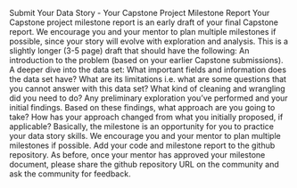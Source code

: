 Submit Your Data Story - Your Capstone Project Milestone Report
Your Capstone project milestone report is an early draft of your final Capstone report. We encourage you and your mentor to plan multiple milestones if possible, since your story will evolve with exploration and analysis. This is a slightly longer (3-5 page) draft that should have the following:
An introduction to the problem (based on your earlier Capstone submissions).
A deeper dive into the data set:
What important fields and information does the data set have?
What are its limitations i.e. what are some questions that you cannot answer with this data set?
What kind of cleaning and wrangling did you need to do?
Any preliminary exploration you’ve performed and your initial findings.
Based on these findings, what approach are you going to take? How has your approach changed from what you initially proposed, if applicable?
Basically, the milestone is an opportunity for you to practice your data story skills. We encourage you and your mentor to plan multiple milestones if possible.
Add your code and milestone report to the github repository. As before, once your mentor has approved your milestone document, please share the github repository URL on the community and ask the community for feedback.
